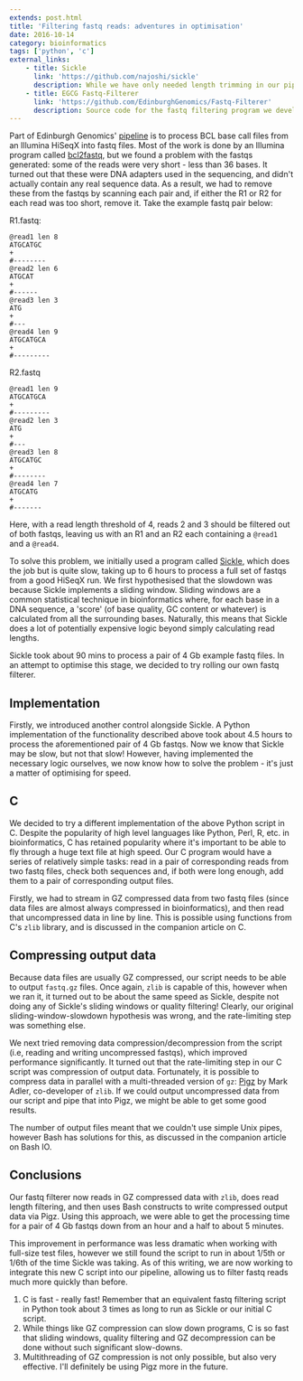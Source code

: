 ```yaml
---
extends: post.html
title: 'Filtering fastq reads: adventures in optimisation'
date: 2016-10-14
category: bioinformatics
tags: ['python', 'c']
external_links:
    - title: Sickle
      link: 'https://github.com/najoshi/sickle'
      description: While we have only needed length trimming in our pipeline, Sickle is also capable of trimming fastq reads by quality.
    - title: EGCG Fastq-Filterer
      link: 'https://github.com/EdinburghGenomics/Fastq-Filterer'
      description: Source code for the fastq filtering program we developed.
---
```


Part of Edinburgh Genomics' [pipeline](http://github.com/EdinburghGenomics/Analysis-Driver) is to process BCL base call
files from an Illumina HiSeqX into fastq files. Most of the work is done by an Illumina program called
[bcl2fastq](http://support.illumina.com/downloads/bcl2fastq-conversion-software-v217.html), but we found a problem with
the fastqs generated: some of the reads were very short - less than 36 bases. It turned out that these were DNA adapters
used in the sequencing, and didn't actually contain any real sequence data. As a result, we had to remove these from the
fastqs by scanning each pair and, if either the R1 or R2 for each read was too short, remove it. Take the example fastq
pair below:

R1.fastq:

    @read1 len 8
    ATGCATGC
    +
    #--------
    @read2 len 6
    ATGCAT
    +
    #------
    @read3 len 3
    ATG
    +
    #---
    @read4 len 9
    ATGCATGCA
    +
    #---------

R2.fastq

    @read1 len 9
    ATGCATGCA
    +
    #---------
    @read2 len 3
    ATG
    +
    #---
    @read3 len 8
    ATGCATGC
    +
    #--------
    @read4 len 7
    ATGCATG
    +
    #-------

Here, with a read length threshold of 4, reads 2 and 3 should be filtered out of both fastqs, leaving us with an R1 and
an R2 each containing a `@read1` and a `@read4`.

To solve this problem, we initially used a program called [Sickle](https://github.com/najoshi/sickle), which does the
job but is quite slow, taking up to 6 hours to process a full set of fastqs from a good HiSeqX run. We first
hypothesised that the slowdown was because Sickle implements a sliding window. Sliding windows are a common statistical
technique in bioinformatics where, for each base in a DNA sequence, a 'score' (of base quality, GC content or whatever)
is calculated from all the surrounding bases. Naturally, this means that Sickle does a lot of potentially expensive
logic beyond simply calculating read lengths.

Sickle took about 90 mins to process a pair of 4 Gb example fastq files. In an attempt to optimise this stage, we
decided to try rolling our own fastq filterer.


## Implementation
Firstly, we introduced another control alongside Sickle. A Python implementation of the functionality described above
took about 4.5 hours to process the aforementioned pair of 4 Gb fastqs. Now we know that Sickle may be slow, but not
that slow! However, having implemented the necessary logic ourselves, we now know how to solve the problem - it's just a
matter of optimising for speed.


## C
We decided to try a different implementation of the above Python script in C. Despite the popularity of high level
languages like Python, Perl, R, etc. in bioinformatics, C has retained popularity where it's important to be able to fly
through a huge text file at high speed. Our C program would have a series of relatively simple tasks: read in a pair of
corresponding reads from two fastq files, check both sequences and, if both were long enough, add them to a pair of
corresponding output files.

Firstly, we had to stream in GZ compressed data from two fastq files (since data files are almost always compressed in
bioinformatics), and then read that uncompressed data in line by line. This is possible using functions from C's `zlib`
library, and is discussed in the companion article on C.


## Compressing output data
Because data files are usually GZ compressed, our script needs to be able to output `fastq.gz` files. Once again, `zlib`
is capable of this, however when we ran it, it turned out to be about the same speed as Sickle, despite not doing any of
Sickle's sliding windows or quality filtering! Clearly, our original sliding-window-slowdown hypothesis was wrong, and
the rate-limiting step was something else.

We next tried removing data compression/decompression from the script (i.e, reading and writing uncompressed fastqs),
which improved performance significantly. It turned out that the rate-limiting step in our C script was compression of
output data. Fortunately, it is possible to compress data in parallel with a multi-threaded version of `gz`:
[Pigz](https://github.com/madler/pigz) by Mark Adler, co-developer of `zlib`. If we could output uncompressed data from
our script and pipe that into Pigz, we might be able to get some good results.

The number of output files meant that we couldn't use simple Unix pipes, however Bash has solutions for this, as
discussed in the companion article on Bash IO.


## Conclusions
Our fastq filterer now reads in GZ compressed data with `zlib`, does read length filtering, and then uses Bash
constructs to write compressed output data via Pigz. Using this approach, we were able to get the processing time for a
pair of 4 Gb fastqs down from an hour and a half to about 5 minutes.

This improvement in performance was less dramatic when working with full-size test files, however we still found the
script to run in about 1/5th or 1/6th of the time Sickle was taking. As of this writing, we are now working to integrate
this new C script into our pipeline, allowing us to filter fastq reads much more quickly than before.


1. C is fast - really fast! Remember that an equivalent fastq filtering script in Python took about 3 times as long to
   run as Sickle or our initial C script.
2. While things like GZ compression can slow down programs, C is so fast that sliding windows, quality filtering and GZ
   decompression can be done without such significant slow-downs.
3. Multithreading of GZ compression is not only possible, but also very effective. I'll definitely be using Pigz more in
   the future.
